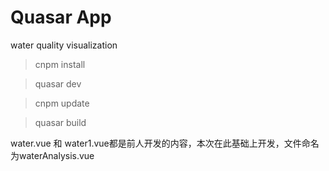 # Quasar App
water quality visualization
>cnpm install

>quasar dev

>cnpm update

>quasar build

water.vue 和 water1.vue都是前人开发的内容，本次在此基础上开发，文件命名为waterAnalysis.vue
